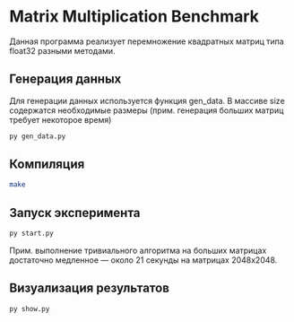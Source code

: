 # Matrix Multiplication Benchmark

Данная программа реализует перемножение квадратных матриц типа float32 разными методами.

## Генерация данных

Для генерации данных используется функция gen_data.
В массиве size содержатся необходимые размеры (прим. генерация больших матриц требует некоторое время)

~~~bash
py gen_data.py
~~~

## Компиляция
~~~bash
make
~~~

## Запуск эксперимента
~~~bash
py start.py
~~~


Прим. выполнение тривиального алгоритма на больших матрицах достаточно медленное — около 21 секунды на матрицах 2048x2048.

## Визуализация результатов
~~~bash
py show.py
~~~
